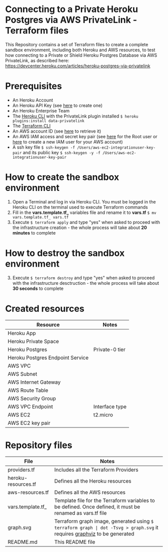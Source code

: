 # Connecting to a Private Heroku Postgres via AWS PrivateLink - Terraform files
This Repository contains a set of Terraform files to create a complete sandbox environment, including both Heroku and AWS resources, to test how connecting to a Private or Shield Heroku Postgres Database via AWS PrivateLink, as described here: https://devcenter.heroku.com/articles/heroku-postgres-via-privatelink

# Prerequisites
- An Heroku Account
- An Heroku API Key (see [here](https://devcenter.heroku.com/articles/platform-api-quickstart#authentication) to create one)
- An Heroku Enterprise Team
- The [Heroku CLI](https://devcenter.heroku.com/articles/heroku-cli#download-and-install) with the PrivateLink plugin installed
`$ heroku plugins:install data-privatelink`
- The [Terraform CLI](https://www.terraform.io/downloads.html)
- An AWS account ID (see [here](https://devcenter.heroku.com/articles/heroku-postgres-via-privatelink#step-2-obtain-your-aws-account-id) to retrieve it)
- An AWS IAM access and secret key pair (see [here](https://docs.aws.amazon.com/IAM/latest/UserGuide/id_root-user.html) for the Root user or [here](https://docs.aws.amazon.com/IAM/latest/UserGuide/id_users_create.html#id_users_create_console) to create a new IAM user for your AWS account)
- A ssh key file `$ ssh-keygen -f /Users/aws-ec2-integrationuser-key-pair` and its public key `$ ssh-keygen -y -f /Users/aws-ec2-integrationuser-key-pair`

# How to create the sandbox environment
1) Open a Terminal and log in via Heroku CLI. You must be logged in the Heroku CLI on the terminal used to execute Terraform commands
2) Fill in the **vars.template.tf_** variables file and rename it to **vars.tf** `$ mv vars.template.tf_ vars.tf`
3) Execute `$ terraform apply` and type "yes" when asked to proceed with the infrastructure creation - the whole process will take about **20 minutes** to complete

# How to destroy the sandbox environment
3) Execute `$ terraform destroy` and type "yes" when asked to proceed with the infrastructure desctruction - the whole process will take about **30 seconds** to complete

# Created resources

| Resource                    | Notes         |
| --------------------------- | ------------- |
| Heroku App                  |               |
| Heroku Private Space        |               |
| Heroku Postgres             | Private-0 tier|
| Heroku Postgres Endpoint Service   |               |
| AWS VPC                     |               |
| AWS Subnet                  |               |
| AWS Internet Gateway        |               |
| AWS Route Table             |               |
| AWS Security Group          |               |
| AWS VPC Endpoint            | Interface type|
| AWS EC2                     | t2.micro      |
| AWS EC2 key pair            |               |

# Repository files

| File  | Notes |
| ------------- | ------------- |
| providers.tf  | Includes all the Terraform Providers |
| heroku-resources.tf  | Defines all the Heroku resources |
| aws-resources.tf  | Defines all the AWS resources |
| vars.template.tf_  | Template file for the Terraform variables to be defined. Once defined, it must be renamed as vars.tf file |
| graph.svg  | Terraform graph image, generated using `$ terraform graph \| dot -Tsvg > graph.svg` it requires [graphviz](https://formulae.brew.sh/formula/graphviz#default) to be generated|
| README.md  | This README file  |


